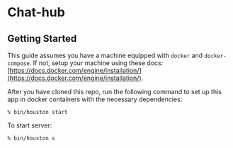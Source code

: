 # Chat-hub

## Getting Started

This guide assumes you have a machine equipped with `docker` and `docker-compose`.
If not, setup your machine using these docs:
[https://docs.docker.com/engine/installation/](https://docs.docker.com/engine/installation/).

After you have cloned this repo, run the following command to set up this app
in docker containers with the necessary dependencies:

```shell
% bin/houston start
```

To start server:

```shell
% bin/houston s
```
